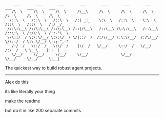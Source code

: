 ```text
    ___       ___       ___       ___       ___       ___       ___       ___       ___       ___   
   /\  \     /\  \     /\  \     /\__\     /\  \     /\  \     /\  \     /\  \     /\  \     /\__\  
  /::\  \   /::\  \   /::\  \   /:| _|_    \:\  \   /::\  \    \:\  \   /::\  \   /::\  \   /:/ _/_ 
 /::\:\__\ /:/\:\__\ /::\:\__\ /::|/\__\   /::\__\ /\:\:\__\   /::\__\ /::\:\__\ /:/\:\__\ /::-"\__\
 \/\::/  / \:\:\/__/ \:\:\/  / \/|::/  /  /:/\/__/ \:\:\/__/  /:/\/__/ \/\::/  / \:\ \/__/ \;:;-",-"
   /:/  /   \::/  /   \:\/  /    |:/  /   \/__/     \::/  /   \/__/      /:/  /   \:\__\    |:|  |  
   \/__/     \/__/     \/__/     \/__/               \/__/               \/__/     \/__/     \|__|  
```

The quickest way to build robust agent projects.

---

Alex do this

its like literally your thing

make the readme

but do it in like 200 separate commits